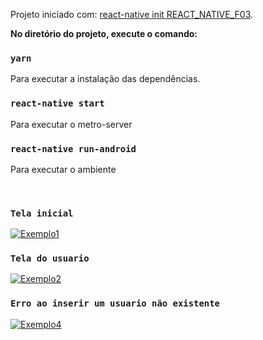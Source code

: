 Projeto iniciado com: [react-native init REACT_NATIVE_F03](https://github.com/react-native-community/cli#creating-a-new-react-native-project).

**No diretório do projeto, execute o comando:**
### `yarn`
Para executar a instalação das dependências.
<br />

### `react-native start`
Para executar o metro-server

### `react-native run-android`
Para executar o ambiente

<br />

### `Tela inicial`
[![Exemplo1](https://raw.githubusercontent.com/rickson-simoes/react_native_F03/master/img_exemplos/exemplo1.JPEG "Exemplo1")](https://raw.githubusercontent.com/rickson-simoes/react_native_F03/master/img_exemplos/exemplo1.JPEG "Exemplo1")

### `Tela do usuario`
[![Exemplo2](https://raw.githubusercontent.com/rickson-simoes/react_native_F03/master/img_exemplos/exemplo2.JPEG "Exemplo2")](https://raw.githubusercontent.com/rickson-simoes/react_native_F03/master/img_exemplos/exemplo2.JPEG "Exemplo2")

### `Erro ao inserir um usuario não existente`
[![Exemplo4](https://raw.githubusercontent.com/rickson-simoes/react_native_F03/master/img_exemplos/exemplo3.JPEG "Exemplo3")](https://raw.githubusercontent.com/rickson-simoes/react_native_F03/master/img_exemplos/exemplo3.JPEG "Exemplo3")
